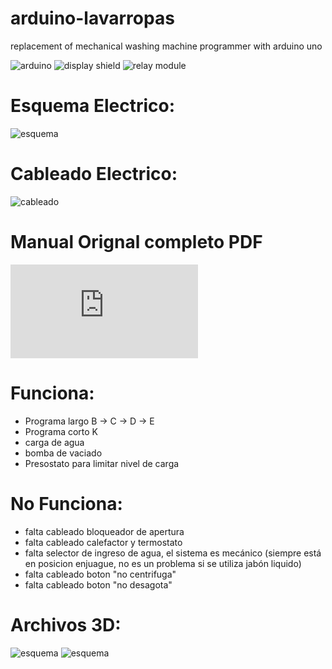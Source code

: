 # arduino-lavarropas
 replacement of mechanical washing machine programmer with arduino uno

![arduino](https://raw.githubusercontent.com/k4b3z4/arduino-lavarropas/master/docs/4622_large_arduino_uno_main_board.jpg)
![display shield](https://raw.githubusercontent.com/k4b3z4/arduino-lavarropas/master/docs/sku_136426_1.jpg)
![relay module](https://raw.githubusercontent.com/k4b3z4/arduino-lavarropas/master/docs/4-channel%20relay%20Module-800x800.jpg)


# Esquema Electrico:

![esquema](https://raw.githubusercontent.com/k4b3z4/arduino-lavarropas/master/docs/circuit.png)

# Cableado Electrico:

![cableado](https://raw.githubusercontent.com/k4b3z4/arduino-lavarropas/master/docs/esquema-cableado.png)


# Manual Orignal completo PDF

![manual](https://raw.githubusercontent.com/k4b3z4/arduino-lavarropas/master/docs/MANUAL_DE_SERVICIO_AWF217.pdf)

# Funciona:

* Programa largo B -> C -> D -> E
* Programa corto K
* carga de agua
* bomba de vaciado 
* Presostato para limitar nivel de carga

# No Funciona:

* falta cableado bloqueador de apertura
* falta cableado calefactor y termostato
* falta selector de ingreso de agua, el sistema es mecánico (siempre está en posicion enjuague, no es un problema si se utiliza jabón liquido) 
* falta cableado boton "no centrifuga"
* falta cableado boton "no desagota"

# Archivos 3D:

![esquema](https://raw.githubusercontent.com/k4b3z4/arduino-lavarropas/master/docs/frente_lavarropas.png)
![esquema](https://raw.githubusercontent.com/k4b3z4/arduino-lavarropas/master/docs/soporte_reles.png)
